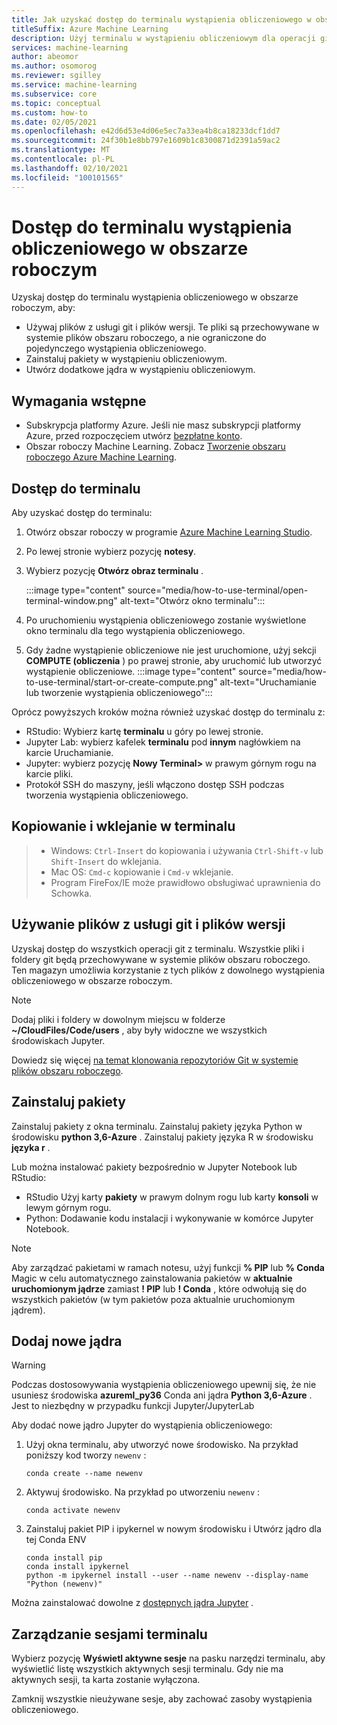 ```yaml
---
title: Jak uzyskać dostęp do terminalu wystąpienia obliczeniowego w obszarze roboczym
titleSuffix: Azure Machine Learning
description: Użyj terminalu w wystąpieniu obliczeniowym dla operacji git, aby zainstalować pakiety i dodać jądra.
services: machine-learning
author: abeomor
ms.author: osomorog
ms.reviewer: sgilley
ms.service: machine-learning
ms.subservice: core
ms.topic: conceptual
ms.custom: how-to
ms.date: 02/05/2021
ms.openlocfilehash: e42d6d53e4d06e5ec7a33ea4b8ca18233dcf1dd7
ms.sourcegitcommit: 24f30b1e8bb797e1609b1c8300871d2391a59ac2
ms.translationtype: MT
ms.contentlocale: pl-PL
ms.lasthandoff: 02/10/2021
ms.locfileid: "100101565"
---
```

# <a name="access-a-compute-instance-terminal-in-your-workspace"></a>Dostęp do terminalu wystąpienia obliczeniowego w obszarze roboczym

Uzyskaj dostęp do terminalu wystąpienia obliczeniowego w obszarze roboczym, aby:

* Używaj plików z usługi git i plików wersji. Te pliki są przechowywane w systemie plików obszaru roboczego, a nie ograniczone do pojedynczego wystąpienia obliczeniowego.
* Zainstaluj pakiety w wystąpieniu obliczeniowym.
* Utwórz dodatkowe jądra w wystąpieniu obliczeniowym.

## <a name="prerequisites"></a>Wymagania wstępne

* Subskrypcja platformy Azure. Jeśli nie masz subskrypcji platformy Azure, przed rozpoczęciem utwórz [bezpłatne konto](https://aka.ms/AMLFree).
* Obszar roboczy Machine Learning. Zobacz [Tworzenie obszaru roboczego Azure Machine Learning](how-to-manage-workspace.md).

## <a name="access-a-terminal"></a>Dostęp do terminalu

Aby uzyskać dostęp do terminalu:

1. Otwórz obszar roboczy w programie [Azure Machine Learning Studio](https://ml.azure.com).
1. Po lewej stronie wybierz pozycję **notesy**.
1. Wybierz pozycję **Otwórz obraz terminalu** .

    :::image type="content" source="media/how-to-use-terminal/open-terminal-window.png" alt-text="Otwórz okno terminalu":::

1. Po uruchomieniu wystąpienia obliczeniowego zostanie wyświetlone okno terminalu dla tego wystąpienia obliczeniowego.
1. Gdy żadne wystąpienie obliczeniowe nie jest uruchomione, użyj sekcji **COMPUTE (obliczenia** ) po prawej stronie, aby uruchomić lub utworzyć wystąpienie obliczeniowe.
    :::image type="content" source="media/how-to-use-terminal/start-or-create-compute.png" alt-text="Uruchamianie lub tworzenie wystąpienia obliczeniowego":::

Oprócz powyższych kroków można również uzyskać dostęp do terminalu z:

* RStudio: Wybierz kartę **terminalu** u góry po lewej stronie.
* Jupyter Lab: wybierz kafelek **terminalu** pod **innym** nagłówkiem na karcie Uruchamianie.
* Jupyter: wybierz pozycję **Nowy Terminal>** w prawym górnym rogu na karcie pliki.
* Protokół SSH do maszyny, jeśli włączono dostęp SSH podczas tworzenia wystąpienia obliczeniowego.

## <a name="copy-and-paste-in-the-terminal"></a>Kopiowanie i wklejanie w terminalu

> * Windows: `Ctrl-Insert` do kopiowania i używania `Ctrl-Shift-v` lub `Shift-Insert` do wklejania.
> * Mac OS: `Cmd-c` kopiowanie i `Cmd-v` wklejanie.
> * Program FireFox/IE może prawidłowo obsługiwać uprawnienia do Schowka.

## <a name="use-files-from-git-and-version-files"></a><a name=git></a> Używanie plików z usługi git i plików wersji

Uzyskaj dostęp do wszystkich operacji git z terminalu. Wszystkie pliki i foldery git będą przechowywane w systemie plików obszaru roboczego. Ten magazyn umożliwia korzystanie z tych plików z dowolnego wystąpienia obliczeniowego w obszarze roboczym.

> [!NOTE]
> Dodaj pliki i foldery w dowolnym miejscu w folderze **~/CloudFiles/Code/users** , aby były widoczne we wszystkich środowiskach Jupyter.

Dowiedz się więcej [na temat klonowania repozytoriów Git w systemie plików obszaru roboczego](concept-train-model-git-integration.md#clone-git-repositories-into-your-workspace-file-system).

## <a name="install-packages"></a>Zainstaluj pakiety

 Zainstaluj pakiety z okna terminalu. Zainstaluj pakiety języka Python w środowisku **python 3,6-Azure** .  Zainstaluj pakiety języka R w środowisku **języka r** .

Lub można instalować pakiety bezpośrednio w Jupyter Notebook lub RStudio:

* RStudio Użyj karty **pakiety** w prawym dolnym rogu lub karty **konsoli** w lewym górnym rogu.  
* Python: Dodawanie kodu instalacji i wykonywanie w komórce Jupyter Notebook.

> [!NOTE]
> Aby zarządzać pakietami w ramach notesu, użyj funkcji **% PIP** lub **% Conda** Magic w celu automatycznego zainstalowania pakietów w **aktualnie uruchomionym jądrze** zamiast **! PIP** lub **! Conda** , które odwołują się do wszystkich pakietów (w tym pakietów poza aktualnie uruchomionym jądrem).

## <a name="add-new-kernels"></a>Dodaj nowe jądra

> [!WARNING]
>  Podczas dostosowywania wystąpienia obliczeniowego upewnij się, że nie usuniesz środowiska **azureml_py36** Conda ani jądra **Python 3,6-Azure** . Jest to niezbędny w przypadku funkcji Jupyter/JupyterLab

Aby dodać nowe jądro Jupyter do wystąpienia obliczeniowego:

1. Użyj okna terminalu, aby utworzyć nowe środowisko.  Na przykład poniższy kod tworzy `newenv` :

    ```shell
    conda create --name newenv
    ```

1. Aktywuj środowisko.  Na przykład po utworzeniu `newenv` :

    ```shell
    conda activate newenv
    ```

1. Zainstaluj pakiet PIP i ipykernel w nowym środowisku i Utwórz jądro dla tej Conda ENV

    ```shell
    conda install pip
    conda install ipykernel
    python -m ipykernel install --user --name newenv --display-name "Python (newenv)"
    ```

Można zainstalować dowolne z [dostępnych jądra Jupyter](https://github.com/jupyter/jupyter/wiki/Jupyter-kernels) .

## <a name="manage-terminal-sessions"></a>Zarządzanie sesjami terminalu

 Wybierz pozycję **Wyświetl aktywne sesje** na pasku narzędzi terminalu, aby wyświetlić listę wszystkich aktywnych sesji terminalu. Gdy nie ma aktywnych sesji, ta karta zostanie wyłączona.

Zamknij wszystkie nieużywane sesje, aby zachować zasoby wystąpienia obliczeniowego.
